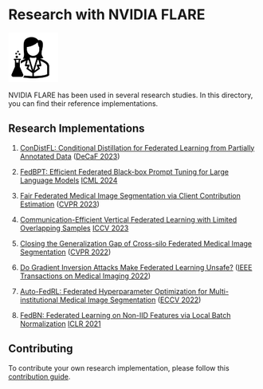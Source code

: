 # Research with NVIDIA FLARE

<img src="../docs/resources/researcher.svg" alt="Researcher Icon" width="100">

NVIDIA FLARE has been used in several research studies. In this directory, you can find their reference implementations.

## Research Implementations

1. [ConDistFL: Conditional Distillation for Federated Learning from Partially Annotated Data](./condist-fl/README.md) ([DeCaF 2023](https://arxiv.org/abs/2308.04070))

2. [FedBPT: Efficient Federated Black-box Prompt Tuning for Large Language Models](./fed-bpt/README.md) [ICML 2024](https://arxiv.org/abs/2310.01467)

3. [Fair Federated Medical Image Segmentation via Client Contribution Estimation](./fed-ce/README.md) ([CVPR 2023](https://arxiv.org/abs/2303.16520))

4. [Communication-Efficient Vertical Federated Learning with Limited Overlapping Samples](./one-shot-vfl/README.md) [ICCV 2023](https://arxiv.org/abs/2303.16270)

5. [Closing the Generalization Gap of Cross-silo Federated Medical Image Segmentation](./fed-sm/README.md) ([CVPR 2022](https://arxiv.org/abs/2203.10144))

6. [Do Gradient Inversion Attacks Make Federated Learning Unsafe?](./quantifying-data-leakage/README.md) ([IEEE Transactions on Medical Imaging 2022](https://arxiv.org/abs/2202.06924))

7. [Auto-FedRL: Federated Hyperparameter Optimization for Multi-institutional Medical Image Segmentation](./auto-fed-rl/README.md) ([ECCV 2022](https://arxiv.org/abs/2203.06338))

8. [FedBN: Federated Learning on Non-IID Features via Local Batch Normalization](./fed-bn/README.md) [ICLR 2021](https://arxiv.org/abs/2102.07623)

## Contributing

To contribute your own research implementation, please follow this [contribution guide](./CONTRIBUTING.md).
